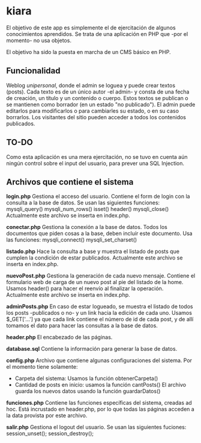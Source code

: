 kiara
=====

El objetivo de este app es simplemente el de ejercitación de algunos conocimientos aprendidos. Se trata de una aplicación en PHP que -por el momento- no usa objetos.

El objetivo ha sido la puesta en marcha de un CMS básico en PHP.

Funcionalidad
-------------
Weblog *unipersonal*, donde el admin se loguea y puede crear textos (posts).
Cada texto es de un único autor -el admin- y consta de una fecha de creación, un título y un contenido o cuerpo.
Estos textos se publican o se mantienen como borrador (en un estado "no publicado").
El admin puede editarlos para modificarlos o para cambiarles su estado, o en su caso borrarlos.
Los visitantes del sitio pueden acceder a todos los contenidos publicados.

TO-DO
-----
Como esta aplicación es una mera ejercitación, no se tuvo en cuenta aún ningún control sobre el input del usuario, para prever una SQL Injection.

Archivos que contiene el sistema
--------------------------------

**login.php**
Gestiona el acceso del usuario. Contiene el form de login con la consulta a la base de datos. Se usan las siguientes funciones:
mysqli_query()
mysqli_num_rows()
isset()
header()
mysqli_close()
Actualmente este archivo se inserta en index.php.

**conectar.php**
Gestiona la conexión a la base de datos. Todos los documentos que piden cosas a la base, deben incluír este documento. Usa las funciones:
mysqli_connect()
mysqli_set_charset()

**listado.php**
Hace la consulta a base y muestra el listado de posts que cumplen la condición de estar publicados. 
Actualmente este archivo se inserta en index.php.

**nuevoPost.php**
Gestiona la generación de cada nuevo mensaje.
Contiene el formulario web de carga de un nuevo post al pie del listado de la home.
Usamos header() para hacer el reenvío al finalizar la operación.
Actualmente este archivo se inserta en index.php.

**adminPosts.php**
En caso de estar logueado, se muestra el listado de todos los posts -publicados o no- y un link hacia la edición de cada uno.
Usamos $_GET['...'] ya que cada link contiene el número de id de cada post, y de allí tomamos el dato para hacer las consultas a la base de datos.

**header.php**
El encabezado de las páginas.

**database.sql**
Contiene la información para generar la base de datos.

**config.php**
Archivo que contiene algunas configuraciones del sistema.
Por el momento tiene solamente:
- Carpeta del sistema: Usamos la función obtenerCarpeta()
- Cantidad de posts en inicio: usamos la función cantPosts()
El archivo guarda los nuevos datos usando la función guardarDatos()

**funciones.php**
Contiene las funciones específicas del sistema, creadas ad hoc.
Está incrustado en header.php, por lo que todas las páginas acceden a la data provista por este archivo.

**salir.php**
Gestiona el logout del usuario. Se usan las siguientes fuciones:
session_unset();
session_destroy();